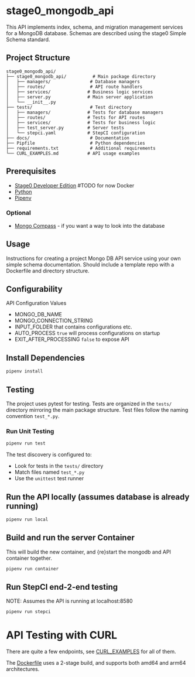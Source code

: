 # stage0_mongodb_api

This API implements index, schema, and migration management services for a MongoDB database. Schemas are described using the stage0 Simple Schema standard. 

## Project Structure

```
stage0_mongodb_api/
├── stage0_mongodb_api/          # Main package directory
│   ├── managers/               # Database managers
│   ├── routes/                 # API route handlers
│   ├── services/              # Business logic services
│   ├── server.py              # Main server application
│   └── __init__.py
├── tests/                      # Test directory
│   ├── managers/              # Tests for database managers
│   ├── routes/                # Tests for API routes
│   ├── services/              # Tests for business logic
│   ├── test_server.py         # Server tests
│   └── stepci.yaml            # StepCI configuration
├── docs/                       # Documentation
├── Pipfile                     # Python dependencies
├── requirements.txt            # Additional requirements
└── CURL_EXAMPLES.md           # API usage examples
```

## Prerequisites

- [Stage0 Developer Edition]() #TODO for now Docker
- [Python](https://www.python.org/downloads/)
- [Pipenv](https://pipenv.pypa.io/en/latest/installation.html)

### Optional

- [Mongo Compass](https://www.mongodb.com/try/download/compass) - if you want a way to look into the database

## Usage
Instructions for creating a project Mongo DB API service using your own simple schema documentation. Should include a template repo with a Dockerfile and directory structure.

## Configurability
API Configuration Values
- MONGO_DB_NAME
- MONGO_CONNECTION_STRING
- INPUT_FOLDER that contains configurations etc.
- AUTO_PROCESS ``true`` will process configurations on startup
- EXIT_AFTER_PROCESSING ``false`` to expose API

## Install Dependencies

```bash
pipenv install
```

## Testing

The project uses pytest for testing. Tests are organized in the `tests/` directory mirroring the main package structure. Test files follow the naming convention `test_*.py`.

### Run Unit Testing

```bash
pipenv run test
```

The test discovery is configured to:
- Look for tests in the `tests/` directory
- Match files named `test_*.py`
- Use the `unittest` test runner

## Run the API locally (assumes database is already running)

```bash
pipenv run local
```

## Build and run the server Container
This will build the new container, and {re}start the mongodb and API container together.
```bash
pipenv run container
```

## Run StepCI end-2-end testing
NOTE: Assumes the API is running at localhost:8580
```bash
pipenv run stepci
```

# API Testing with CURL

There are quite a few endpoints, see [CURL_EXAMPLES](./CURL_EXAMPLES.md) for all of them.

The [Dockerfile](./Dockerfile) uses a 2-stage build, and supports both amd64 and arm64 architectures. 